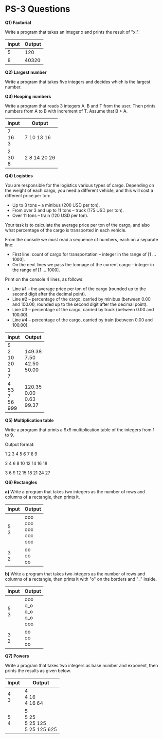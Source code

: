 # PS-3 Questions

**Q1) Factorial**

Write a program that takes an integer x and prints the result of "x!".

Input | Output
--- | ---
5 | 120
8 | 40320

**Q2) Largest number**

Write a program that takes five integers and decides which is the largest number.

**Q3) Hooping numbers**

Write a program that reads 3 integers A, B and T from the user. Then prints numbers from A to B with increment of T. Assume that B > A.

Input | Output
--- | ---
7 <br> 16 <br> 3| 7 10 13 16
2 <br> 30 <br> 6| 2 8 14 20 26

**Q4) Logistics**

You are responsible for the logistics various types of cargo. Depending on the weight of each cargo, you need a different vehicle, and this will cost a different price per ton:

* Up to 3 tons – a minibus (200 USD per ton).
* From over 3 and up to 11 tons – truck (175 USD per ton).
* Over 11 tons – train (120 USD per ton).

Your task is to calculate the average price per ton of the cargo, and also what percentage of the cargo is transported in each vehicle.

From the console we must read a sequence of numbers, each on a separate line:

* First line: count of cargo for transportation – integer in the range of [1 … 1000].
* On the next lines we pass the tonnage of the current cargo – integer in the range of [1 … 1000].

Print on the console 4 lines, as follows:

* Line #1 – the average price per ton of the cargo (rounded up to the second digit after the decimal point).
* Line #2 – percentage of the cargo, carried by minibus (between 0.00 and 100.00, rounded up to the second digit after the decimal point).
* Line #3 – percentage of the cargo, carried by truck (between 0.00 and 100.00).
* Line #4 – percentage of the cargo, carried by train (between 0.00 and 100.00).

Input | Output
--- | ---
5 <br> 2 <br> 10 <br> 20 <br> 1 <br> 7 | 149.38 <br> 7.50 <br> 42.50 <br> 50.00
4 <br> 53 <br> 7 <br> 56 <br> 999 | 120.35 <br> 0.00 <br> 0.63 <br> 99.37

**Q5) Multiplication table**

Write a program that prints a 9x9 multiplication table of the integers from 1 to 9.

Output format:

1 2 3 4 5 6 7 8 9 

2 4 6 8 10 12 14 16 18 

3 6 9 12 15 18 21 24 27

**Q6) Rectangles**

**a)** Write a program that takes two integers as the number of rows and columns 
of a rectangle, then prints it.

Input | Output
--- | ---
5 <br> 3 | ooo <br> ooo <br> ooo <br> ooo <br> ooo
3 <br> 2 | oo <br> oo <br> oo

**b)** Write a program that takes two integers as the number of rows and columns of a rectangle, 
then prints it with "o" on the borders and "_" inside.

Input | Output
--- | ---
5 <br> 3 | ooo <br> o_o <br> o_o <br> o_o <br> ooo
3 <br> 2 | oo <br> oo <br> oo

**Q7) Powers**

Write a program that takes two integers as base number and exponent, then
prints the results as given below.

Input | Output
--- | ---
4 <br> 3 | 4 <br> 4 16 <br> 4 16 64
5 <br> 4 | 5 <br> 5 25 <br> 5 25 125 <br> 5 25 125 625